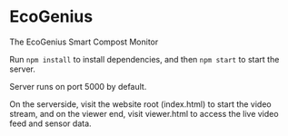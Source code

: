 # EcoGenius
The EcoGenius Smart Compost Monitor


Run `npm install` to install dependencies, and then `npm start` to start the server.

Server runs on port 5000 by default.

On the serverside, visit the website root (index.html) to start the video stream,
and on the viewer end, visit viewer.html to access the live video feed and sensor data.

